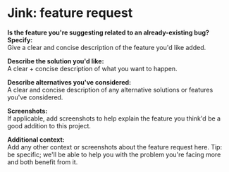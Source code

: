 # Jink: feature request

**Is the feature you're suggesting related to an already-existing bug? Specify:**  
Give a clear and concise description of the feature you'd like added.

**Describe the solution you'd like:**  
A clear + concise description of what you want to happen.

**Describe alternatives you've considered:**  
A clear and concise description of any alternative solutions or features you've considered.

**Screenshots:**  
If applicable, add screenshots to help explain the feature you think'd be a good addition to this project.

**Additional context:**  
Add any other context or screenshots about the feature request here.
Tip: be specific; we'll be able to help you with the problem you're facing more and both benefit from it.